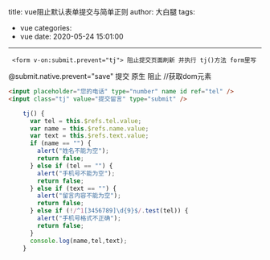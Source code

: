 title: vue阻止默认表单提交与简单正则
author: 大白腿
tags:
  - vue
categories:
  - vue
date: 2020-05-24 15:01:00
---
```
 <form v-on:submit.prevent="tj"> 阻止提交页面刷新 并执行 tj()方法 form里写
 ```
 @submit.native.prevent="save"
 提交    原生    阻止
//获取dom元素
```html
<input placeholder="您的电话" type="number" name id ref="tel" />
<input class="tj" value="提交留言" type="submit" />
```
```js
    tj() {
      var tel = this.$refs.tel.value;
      var name = this.$refs.name.value;
      var text = this.$refs.text.value;
      if (name == "") {
        alert("姓名不能为空");
        return false;
      } else if (tel == "") {
        alert("手机号不能为空");
        return false;
      } else if (text == "") {
        alert("留言内容不能为空");
        return false;
      } else if (!/^1[3456789]\d{9}$/.test(tel)) {
        alert("手机号格式不正确");
        return false;
      }
      console.log(name,tel,text);
    }
   ```